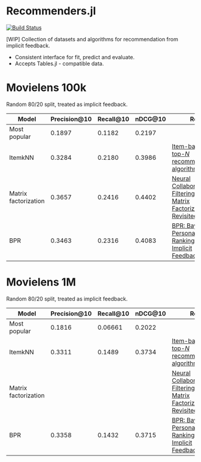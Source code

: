 # Recommenders.jl
<!-- [![Stable](https://img.shields.io/badge/docs-stable-blue.svg)](https://yng87.github.io/Recommenders.jl/stable)
[![Dev](https://img.shields.io/badge/docs-dev-blue.svg)](https://yng87.github.io/Recommenders.jl/dev) -->
[![Build Status](https://github.com/yng87/Recommenders.jl/workflows/CI/badge.svg)](https://github.com/yng87/Recommenders.jl/actions)

[WIP]
Collection of datasets and algorithms for recommendation from implicit feedback.

- Consistent interface for fit, predict and evaluate.
- Accepts Tables.jl - compatible data.

# Movielens 100k
 Random 80/20 split, treated as implicit feedback.

| Model | Precision@10 | Recall@10 | nDCG@10 | Ref. |
|-------| -------------| ----------| ------- | ---- |
| Most popular | 0.1897 | 0.1182 | 0.2197 ||
| ItemkNN | 0.3284 | 0.2180 | 0.3986| [Item-based top-<i>N</i> recommendation algorithms](https://doi.org/10.1145/963770.963776) |
| Matrix factorization | 0.3657 | 0.2416 | 0.4402 | [Neural Collaborative Filtering vs. Matrix Factorization Revisited](http://arxiv.org/abs/2005.09683) |
| BPR | 0.3463 | 0.2316 | 0.4083 | [BPR: Bayesian Personalized Ranking from Implicit Feedback](http://arxiv.org/abs/1205.2618)


# Movielens 1M
Random 80/20 split, treated as implicit feedback.

| Model | Precision@10 | Recall@10 | nDCG@10 | Ref. |
|-------| -------------| ----------| ------- | ---- |
| Most popular | 0.1816 | 0.06661 | 0.2022 ||
| ItemkNN | 0.3311 | 0.1489 | 0.3734 | [Item-based top-<i>N</i> recommendation algorithms](https://doi.org/10.1145/963770.963776) |
| Matrix factorization | | | | [Neural Collaborative Filtering vs. Matrix Factorization Revisited](http://arxiv.org/abs/2005.09683) |
| BPR | 0.3358 | 0.1432 | 0.3715 | [BPR: Bayesian Personalized Ranking from Implicit Feedback](http://arxiv.org/abs/1205.2618)
